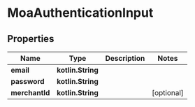 
# MoaAuthenticationInput

## Properties
Name | Type | Description | Notes
------------ | ------------- | ------------- | -------------
**email** | **kotlin.String** |  | 
**password** | **kotlin.String** |  | 
**merchantId** | **kotlin.String** |  |  [optional]



